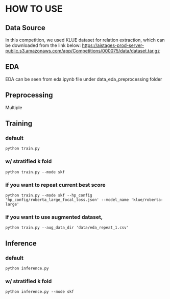 # HOW TO USE

## Data Source
In this competition, we used KLUE dataset for relation extraction, which can be downloaded from the link below:
https://aistages-prod-server-public.s3.amazonaws.com/app/Competitions/000075/data/dataset.tar.gz

## EDA
EDA can be seen from eda.ipynb file under data_eda_preprocessing folder

## Preprocessing
Multiple 



## Training
### default
`python train.py`
### w/ stratified k fold
`python train.py --mode skf`

### if you want to repeat current best score
`python train.py --mode skf --hp_config 'hp_config/roberta_large_focal_loss.json' --model_name 'klue/roberta-large'`

### if you want to use augmented dataset,
`python train.py --aug_data_dir 'data/eda_repeat_1.csv'`


## Inference
### default
`python inference.py`
### w/ stratified k fold
`python inference.py --mode skf`
